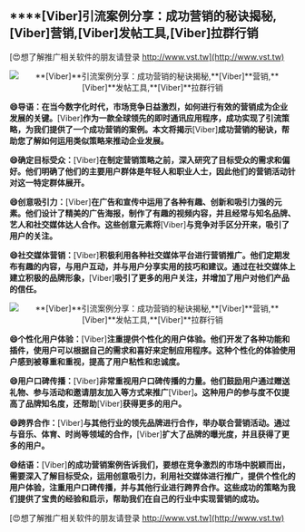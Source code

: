 ## ****[Viber]**引流案例分享：成功营销的秘诀揭秘,**[Viber]**营销,**[Viber]**发帖工具,**[Viber]**拉群行销**

[😍想了解推广相关软件的朋友请登录 http://www.vst.tw](http://www.vst.tw)

 <center><img src="https://vst.tw/MP4/tuiguang/png/3.png" alt="**[Viber]**引流案例分享：成功营销的秘诀揭秘,**[Viber]**营销,**[Viber]**发帖工具,**[Viber]**拉群行销"></center>

**😄导语：在当今数字化时代，市场竞争日益激烈，如何进行有效的营销成为企业发展的关键。**[Viber]**作为一款全球领先的即时通讯应用程序，成功实现了引流策略，为我们提供了一个成功营销的案例。本文将揭示**[Viber]**成功营销的秘诀，帮助您了解如何运用类似策略来推动企业发展。**

**😄确定目标受众：**[Viber]**在制定营销策略之前，深入研究了目标受众的需求和偏好。他们明确了他们的主要用户群体是年轻人和职业人士，因此他们的营销活动针对这一特定群体展开。**

**😄创意吸引力：**[Viber]**在广告和宣传中运用了各种有趣、创新和吸引力强的元素。他们设计了精美的广告海报，制作了有趣的视频内容，并且经常与知名品牌、艺人和社交媒体达人合作。这些创意元素将**[Viber]**与竞争对手区分开来，吸引了用户的关注。**

**😄社交媒体营销：**[Viber]**积极利用各种社交媒体平台进行营销推广。他们定期发布有趣的内容，与用户互动，并与用户分享实用的技巧和建议。通过在社交媒体上建立积极的品牌形象，**[Viber]**吸引了更多的用户关注，并增加了用户对他们产品的信任。**

 <center><img src="https://vst.tw/MP4/tuiguang/png/2.png" alt="**[Viber]**引流案例分享：成功营销的秘诀揭秘,**[Viber]**营销,**[Viber]**发帖工具,**[Viber]**拉群行销"></center>

**😄个性化用户体验：**[Viber]**注重提供个性化的用户体验。他们开发了各种功能和插件，使用户可以根据自己的需求和喜好来定制应用程序。这种个性化的体验使用户感到被尊重和重视，提高了用户粘性和忠诚度。**

**😄用户口碑传播：**[Viber]**非常重视用户口碑传播的力量。他们鼓励用户通过赠送礼物、参与活动和邀请朋友加入等方式来推广**[Viber]**。这种用户的参与度不仅提高了品牌知名度，还帮助**[Viber]**获得更多的用户。**

**😄跨界合作：**[Viber]**与其他行业的领先品牌进行合作，举办联合营销活动。通过与音乐、体育、时尚等领域的合作，**[Viber]**扩大了品牌的曝光度，并且获得了更多的用户。**

**😄结语：**[Viber]**的成功营销案例告诉我们，要想在竞争激烈的市场中脱颖而出，需要深入了解目标受众，运用创意吸引力，利用社交媒体进行推广，提供个性化的用户体验，注重用户口碑传播，并与其他行业进行跨界合作。这些成功的策略为我们提供了宝贵的经验和启示，帮助我们在自己的行业中实现营销的成功。**

[😍想了解推广相关软件的朋友请登录 http://www.vst.tw](http://www.vst.tw)



